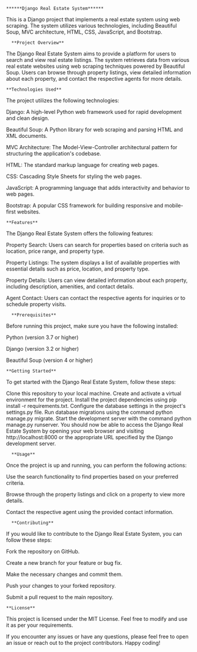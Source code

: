     ******Django Real Estate System******

This is a Django project that implements a real estate system using web scraping. The system utilizes various technologies, including Beautiful Soup, MVC architecture, HTML, CSS, JavaScript, and Bootstrap.



      **Project Overview**

The Django Real Estate System aims to provide a platform for users to search and view real estate listings. The system retrieves data from various real estate websites using web scraping techniques powered by Beautiful Soup. Users can browse through property listings, view detailed information about each property, and contact the respective agents for more details.


    **Technologies Used**

The project utilizes the following technologies:

Django: A high-level Python web framework used for rapid development and clean design.

Beautiful Soup: A Python library for web scraping and parsing HTML and XML documents.

MVC Architecture: The Model-View-Controller architectural pattern for structuring the application's codebase.

HTML: The standard markup language for creating web pages.

CSS: Cascading Style Sheets for styling the web pages.

JavaScript: A programming language that adds interactivity and behavior to web pages.

Bootstrap: A popular CSS framework for building responsive and mobile-first websites.


    **Features**
    
The Django Real Estate System offers the following features:

Property Search: Users can search for properties based on criteria such as location, price range, and property type.

Property Listings: The system displays a list of available properties with essential details such as price, location, and property type.

Property Details: Users can view detailed information about each property, including description, amenities, and contact details.

Agent Contact: Users can contact the respective agents for inquiries or to schedule property visits.



      **Prerequisites**

Before running this project, make sure you have the following installed:

Python (version 3.7 or higher)

Django (version 3.2 or higher)

Beautiful Soup (version 4 or higher)


    **Getting Started**

To get started with the Django Real Estate System, follow these steps:

Clone this repository to your local machine.
Create and activate a virtual environment for the project.
Install the project dependencies using pip install -r requirements.txt.
Configure the database settings in the project's settings.py file.
Run database migrations using the command python manage.py migrate.
Start the development server with the command python manage.py runserver.
You should now be able to access the Django Real Estate System by opening your web browser and visiting http://localhost:8000 or the appropriate URL specified by the Django development server.

      **Usage**

Once the project is up and running, you can perform the following actions:

Use the search functionality to find properties based on your preferred criteria.

Browse through the property listings and click on a property to view more details.

Contact the respective agent using the provided contact information.


      **Contributing**

If you would like to contribute to the Django Real Estate System, you can follow these steps:

Fork the repository on GitHub.

Create a new branch for your feature or bug fix.

Make the necessary changes and commit them.

Push your changes to your forked repository.

Submit a pull request to the main repository.


    **License**

This project is licensed under the MIT License. Feel free to modify and use it as per your requirements.

If you encounter any issues or have any questions, please feel free to open an issue or reach out to the project contributors. Happy coding!
